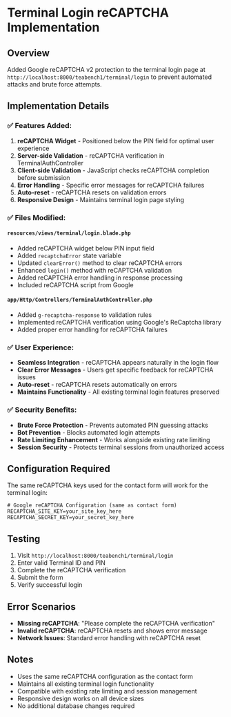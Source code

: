 # Terminal Login reCAPTCHA Implementation

## Overview
Added Google reCAPTCHA v2 protection to the terminal login page at `http://localhost:8000/teabench1/terminal/login` to prevent automated attacks and brute force attempts.

## Implementation Details

### ✅ Features Added:
1. **reCAPTCHA Widget** - Positioned below the PIN field for optimal user experience
2. **Server-side Validation** - reCAPTCHA verification in TerminalAuthController
3. **Client-side Validation** - JavaScript checks reCAPTCHA completion before submission
4. **Error Handling** - Specific error messages for reCAPTCHA failures
5. **Auto-reset** - reCAPTCHA resets on validation errors
6. **Responsive Design** - Maintains terminal login page styling

### ✅ Files Modified:

#### `resources/views/terminal/login.blade.php`
- Added reCAPTCHA widget below PIN input field
- Added `recaptchaError` state variable
- Updated `clearError()` method to clear reCAPTCHA errors
- Enhanced `login()` method with reCAPTCHA validation
- Added reCAPTCHA error handling in response processing
- Included reCAPTCHA script from Google

#### `app/Http/Controllers/TerminalAuthController.php`
- Added `g-recaptcha-response` to validation rules
- Implemented reCAPTCHA verification using Google's ReCaptcha library
- Added proper error handling for reCAPTCHA failures

### ✅ User Experience:
- **Seamless Integration** - reCAPTCHA appears naturally in the login flow
- **Clear Error Messages** - Users get specific feedback for reCAPTCHA issues
- **Auto-reset** - reCAPTCHA resets automatically on errors
- **Maintains Functionality** - All existing terminal login features preserved

### ✅ Security Benefits:
- **Brute Force Protection** - Prevents automated PIN guessing attacks
- **Bot Prevention** - Blocks automated login attempts
- **Rate Limiting Enhancement** - Works alongside existing rate limiting
- **Session Security** - Protects terminal sessions from unauthorized access

## Configuration Required

The same reCAPTCHA keys used for the contact form will work for the terminal login:

```env
# Google reCAPTCHA Configuration (same as contact form)
RECAPTCHA_SITE_KEY=your_site_key_here
RECAPTCHA_SECRET_KEY=your_secret_key_here
```

## Testing

1. Visit `http://localhost:8000/teabench1/terminal/login`
2. Enter valid Terminal ID and PIN
3. Complete the reCAPTCHA verification
4. Submit the form
5. Verify successful login

## Error Scenarios

- **Missing reCAPTCHA**: "Please complete the reCAPTCHA verification"
- **Invalid reCAPTCHA**: reCAPTCHA resets and shows error message
- **Network Issues**: Standard error handling with reCAPTCHA reset

## Notes

- Uses the same reCAPTCHA configuration as the contact form
- Maintains all existing terminal login functionality
- Compatible with existing rate limiting and session management
- Responsive design works on all device sizes
- No additional database changes required
